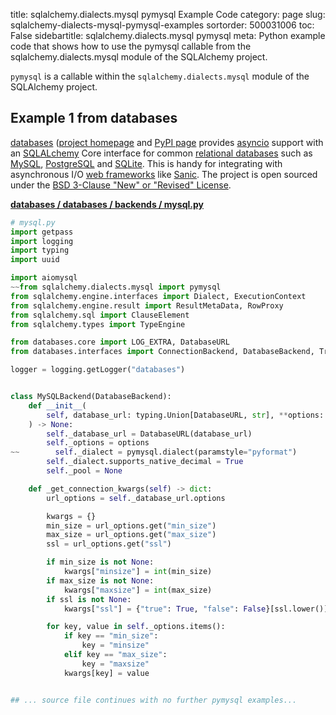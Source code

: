 title: sqlalchemy.dialects.mysql pymysql Example Code
category: page
slug: sqlalchemy-dialects-mysql-pymysql-examples
sortorder: 500031006
toc: False
sidebartitle: sqlalchemy.dialects.mysql pymysql
meta: Python example code that shows how to use the pymysql callable from the sqlalchemy.dialects.mysql module of the SQLAlchemy project.


`pymysql` is a callable within the `sqlalchemy.dialects.mysql` module of the SQLAlchemy project.



## Example 1 from databases
[databases](https://github.com/encode/databases)
([project homepage](https://www.encode.io/databases/)
and
[PyPI page](https://pypi.org/project/databases/) provides
[asyncio](https://docs.python.org/3/library/asyncio.html) support
with an [SQLALchemy](/sqlalchemy.html) Core interface for common
[relational databases](/databases.html) such as [MySQL](/mysql.html),
[PostgreSQL](/postgresql.html) and [SQLite](/sqlite.html). This is
handy for integrating with asynchronous I/O
[web frameworks](/web-frameworks.html) like [Sanic](/sanic.html).
The project is open sourced under the
[BSD 3-Clause "New" or "Revised" License](https://github.com/encode/databases/blob/master/LICENSE.md).

[**databases / databases / backends / mysql.py**](https://github.com/encode/databases/blob/master/databases/backends/mysql.py)

```python
# mysql.py
import getpass
import logging
import typing
import uuid

import aiomysql
~~from sqlalchemy.dialects.mysql import pymysql
from sqlalchemy.engine.interfaces import Dialect, ExecutionContext
from sqlalchemy.engine.result import ResultMetaData, RowProxy
from sqlalchemy.sql import ClauseElement
from sqlalchemy.types import TypeEngine

from databases.core import LOG_EXTRA, DatabaseURL
from databases.interfaces import ConnectionBackend, DatabaseBackend, TransactionBackend

logger = logging.getLogger("databases")


class MySQLBackend(DatabaseBackend):
    def __init__(
        self, database_url: typing.Union[DatabaseURL, str], **options: typing.Any
    ) -> None:
        self._database_url = DatabaseURL(database_url)
        self._options = options
~~        self._dialect = pymysql.dialect(paramstyle="pyformat")
        self._dialect.supports_native_decimal = True
        self._pool = None

    def _get_connection_kwargs(self) -> dict:
        url_options = self._database_url.options

        kwargs = {}
        min_size = url_options.get("min_size")
        max_size = url_options.get("max_size")
        ssl = url_options.get("ssl")

        if min_size is not None:
            kwargs["minsize"] = int(min_size)
        if max_size is not None:
            kwargs["maxsize"] = int(max_size)
        if ssl is not None:
            kwargs["ssl"] = {"true": True, "false": False}[ssl.lower()]

        for key, value in self._options.items():
            if key == "min_size":
                key = "minsize"
            elif key == "max_size":
                key = "maxsize"
            kwargs[key] = value


## ... source file continues with no further pymysql examples...

```

